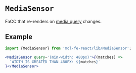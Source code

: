 # `MediaSensor`

FaCC that re-renders on [media query](https://developer.mozilla.org/en-US/docs/Web/CSS/Media_Queries/Using_media_queries) changes.

## Example

```jsx
import {MediaSensor} from 'mol-fe-react/lib/MediaSensor';

<MediaSensor query='(min-width: 480px)'>{(matches) =>
  `WIDTH IS GREATED THAN 480PX: ${matches}`
}</MediaSensor>
```
